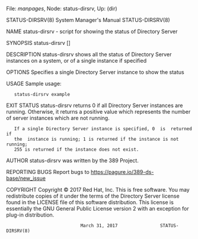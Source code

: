 File: *manpages*,  Node: status-dirsrv,  Up: (dir)

STATUS-DIRSRV(8)            System Manager's Manual           STATUS-DIRSRV(8)



NAME
       status-dirsrv - script for showing the status of Directory Server

SYNOPSIS
       status-dirsrv [<instance>]

DESCRIPTION
       status-dirsrv  shows  all the status of Directory Server instances on a
       system, or of a single instance if specified

OPTIONS
       <instance>
              Specifies a single Directory Server instance to show the status

USAGE
       Sample usage:

       status-dirsrv example

EXIT STATUS
       status-dirsrv returns 0 if all Directory Server instances are  running.
       Otherwise,  it  returns a positive value which represents the number of
       server instances which are not running.

       If a single Directory Server instance is specified, 0  is  returned  if
       the  instance is running; 1 is returned if the instance is not running;
       255 is returned if the instance does not exist.

AUTHOR
       status-dirsrv was written by the 389 Project.

REPORTING BUGS
       Report bugs to https://pagure.io/389-ds-base/new_issue

COPYRIGHT
       Copyright © 2017 Red Hat, Inc.
       This is free software.  You may redistribute copies  of  it  under  the
       terms of the Directory Server license found in the LICENSE file of this
       software distribution.  This license is  essentially  the  GNU  General
       Public License version 2 with an exception for plug-in distribution.



                                March 31, 2017                STATUS-DIRSRV(8)
